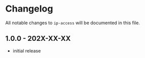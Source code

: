# Changelog

All notable changes to `ip-access` will be documented in this file.

## 1.0.0 - 202X-XX-XX

- initial release
